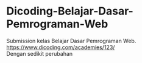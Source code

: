 # Dicoding-Belajar-Dasar-Pemrograman-Web
Submission kelas Belajar Dasar Pemrograman Web. https://www.dicoding.com/academies/123/
<br>Dengan sedikit perubahan
